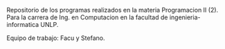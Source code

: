 Repositorio de los programas realizados en la materia Programacion II (2). Para la carrera de Ing. en Computacion en la facultad de ingenieria-informatica UNLP.

Equipo de trabajo: Facu y Stefano.
